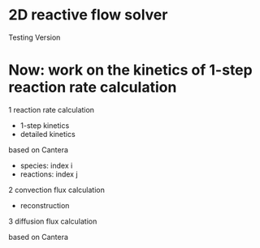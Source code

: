 # 2D reactive flow solver

Testing Version

# Now: work on the kinetics of 1-step reaction rate calculation

1 reaction rate calculation
- 1-step kinetics
- detailed kinetics 

based on Cantera
- species: index i
- reactions: index j

2 convection flux calculation

- reconstruction

3 diffusion flux calculation

based on Cantera
